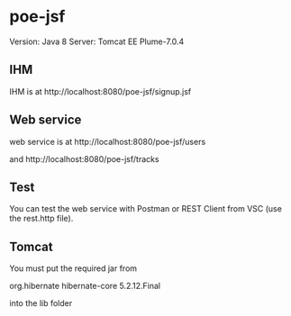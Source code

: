 # poe-jsf

Version: Java 8
Server: Tomcat EE Plume-7.0.4

## IHM
IHM is at http://localhost:8080/poe-jsf/signup.jsf

## Web service
web service is at http://localhost:8080/poe-jsf/users

and http://localhost:8080/poe-jsf/tracks

## Test

You can test the web service with Postman or REST Client from VSC (use the rest.http file).

## Tomcat

You must put the required jar from 

<!-- https://mvnrepository.com/artifact/org.hibernate/hibernate-core -->
<dependency>
    <groupId>org.hibernate</groupId>
    <artifactId>hibernate-core</artifactId>
    <version>5.2.12.Final</version>
</dependency>

into the lib folder 
